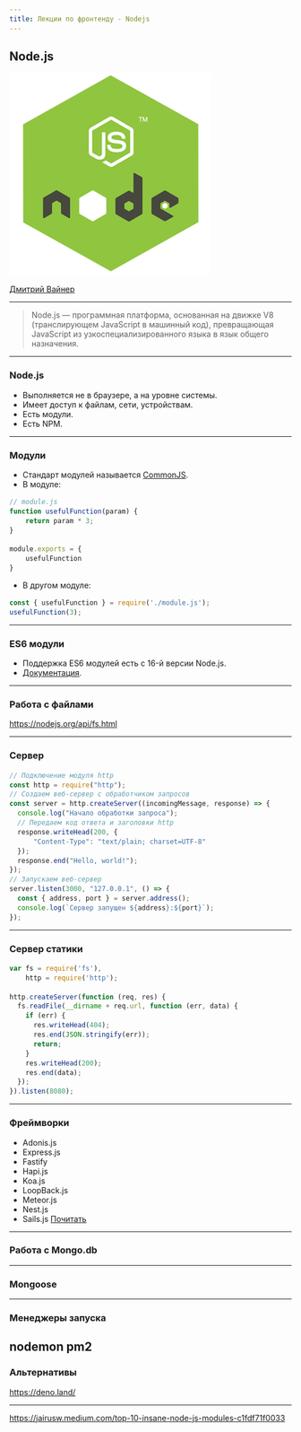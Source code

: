 ```yaml
---
title: Лекции по фронтенду - Nodejs
---
```


## Node.js

![nodejs logo](assets/nodejs/node-logo.png)

[Дмитрий Вайнер](https://github.com/dmitryweiner)

---

> Node.js &mdash; программная платформа, основанная на движке V8
> (транслирующем JavaScript в машинный код), превращающая JavaScript
> из узкоспециализированного языка в язык общего назначения.

---

### Node.js
* Выполняется не в браузере, а на уровне системы.
* Имеет доступ к файлам, сети, устройствам.
* Есть модули.
* Есть NPM.
---

### Модули
* Стандарт модулей называется [CommonJS](https://nodejs.org/docs/latest/api/modules.html).
* В модуле:

```js
// module.js
function usefulFunction(param) {
    return param * 3;
}

module.exports = {
    usefulFunction
}
```
* В другом модуле:

```js
const { usefulFunction } = require('./module.js');
usefulFunction(3);
```
---

### ES6 модули
* Поддержка ES6 модулей есть c 16-й версии Node.js.
* [Документация](https://nodejs.org/api/esm.html).

---

### Работа с файлами

https://nodejs.org/api/fs.html

---

### Сервер
```js
// Подключение модуля http
const http = require("http");
// Создаем веб-сервер с обработчиком запросов
const server = http.createServer((incomingMessage, response) => {
  console.log("Начало обработки запроса");
  // Передаем код ответа и заголовки http
  response.writeHead(200, { 
      "Content-Type": "text/plain; charset=UTF-8" 
  });
  response.end("Hello, world!");
});
// Запускаем веб-сервер
server.listen(3000, "127.0.0.1", () => {
  const { address, port } = server.address();
  console.log(`Сервер запущен ${address}:${port}`);
});
```
---

### Сервер статики
```js
var fs = require('fs'),
    http = require('http');

http.createServer(function (req, res) {
  fs.readFile(__dirname + req.url, function (err, data) {
    if (err) {
      res.writeHead(404);
      res.end(JSON.stringify(err));
      return;
    }
    res.writeHead(200);
    res.end(data);
  });
}).listen(8080);
```
---

### Фреймворки
* Adonis.js
* Express.js
* Fastify
* Hapi.js
* Koa.js
* LoopBack.js
* Meteor.js
* Nest.js
* Sails.js
[Почитать](https://medium.com/dailyjs/which-one-is-the-best-node-js-framework-choosing-among-10-tools-87a0e191eefd)

---

### Работа с Mongo.db
---

### Mongoose
---

### Менеджеры запуска
nodemon
pm2
---

### Альтернативы
https://deno.land/

---
https://jairusw.medium.com/top-10-insane-node-js-modules-c1fdf71f0033